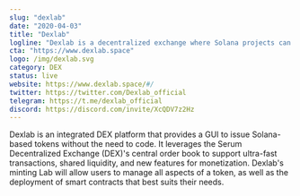 ```yaml
---
slug: "dexlab"
date: "2020-04-03"
title: "Dexlab"
logline: "Dexlab is a decentralized exchange where Solana projects can mint and list their tokens."
cta: "https://www.dexlab.space"
logo: /img/dexlab.svg
category: DEX
status: live
website: https://www.dexlab.space/#/
twitter: https://twitter.com/Dexlab_official
telegram: https://t.me/dexlab_official
discord: https://discord.com/invite/XcQDV7z2Hz
---
```


Dexlab is an integrated DEX platform that provides a GUI to issue Solana-based tokens without the need to code. It leverages the Serum Decentralized Exchange (DEX)'s central order book to support ultra-fast transactions, shared liquidity, and new features for monetization. Dexlab's minting Lab will allow users to manage all aspects of a token, as well as the deployment of smart contracts that best suits their needs.

